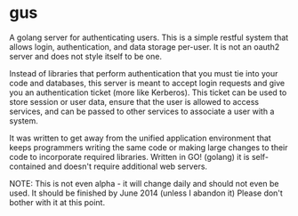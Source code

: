 gus
===

A golang server for authenticating users. This is a simple restful system that allows login, authentication, and data storage per-user. It is not an oauth2 server and does not style itself to be one. 

Instead of libraries that perform authentication that you must tie into your code and databases, this server is meant to accept login requests and give you an authentication ticket (more like Kerberos). This ticket can be used to store session or user data, ensure that the user is allowed to access services, and can be passed to other services to associate a user with a system.

It was written to get away from the unified application environment that keeps programmers writing the same code or making large changes to their code to incorporate required libraries. Written in GO! (golang) it is self-contained and doesn't require additional web servers.

NOTE:
This is not even alpha - it will change daily and should not even be used. It should be finished by June 2014 (unless I abandon it) Please don't bother with it at this point.
